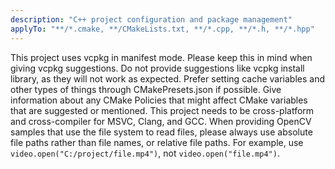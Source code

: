 ```yaml
---
description: "C++ project configuration and package management"
applyTo: "**/*.cmake, **/CMakeLists.txt, **/*.cpp, **/*.h, **/*.hpp"
---
```


This project uses vcpkg in manifest mode. Please keep this in mind when giving vcpkg suggestions. Do not provide suggestions like vcpkg install library, as they will not work as expected.
Prefer setting cache variables and other types of things through CMakePresets.json if possible.
Give information about any CMake Policies that might affect CMake variables that are suggested or mentioned.
This project needs to be cross-platform and cross-compiler for MSVC, Clang, and GCC.
When providing OpenCV samples that use the file system to read files, please always use absolute file paths rather than file names, or relative file paths. For example, use `video.open("C:/project/file.mp4")`, not `video.open("file.mp4")`.

